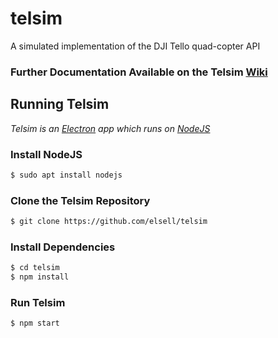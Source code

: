 # telsim
A simulated implementation of the DJI Tello quad-copter API

### Further Documentation Available on the Telsim [Wiki](https://github.com/elsell/telsim/wiki)

## Running Telsim
_Telsim is an [Electron](https://electronjs.org) app which runs on [NodeJS](https://nodejs.org/en/)_

### Install NodeJS
```bash
$ sudo apt install nodejs
```

### Clone the Telsim Repository
```bash
$ git clone https://github.com/elsell/telsim
```

### Install Dependencies
```bash
$ cd telsim
$ npm install
```

### Run Telsim
```bash
$ npm start
```
